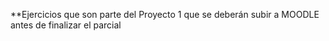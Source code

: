 **Ejercicios que son parte del Proyecto 1 que se deberán subir a MOODLE antes de finalizar el
parcial